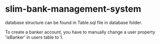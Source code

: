 # slim-bank-management-system

database structure can be found in Table.sql file in database folder.

To create a banker account, you have to manually change a user property 'isBanker' in users table to 1.
